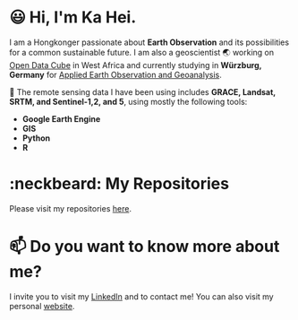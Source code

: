 # 😃 Hi, I'm Ka Hei.

I am a Hongkonger passionate about **Earth Observation** and its possibilities for a common sustainable future. I am also a geoscientist 🌏 working on [Open Data Cube](https://datacube.remote-sensing.org/) in West Africa and currently studying in **Würzburg, Germany** for [Applied Earth Observation and Geoanalysis](http://eagle-science.org/about/).

🌱 The remote sensing data I have been using includes **GRACE, Landsat, SRTM, and Sentinel-1,2, and 5**, using mostly the following tools:

* **Google Earth Engine**
* **GIS**
* **Python**
* **R**

# :neckbeard: My Repositories

Please visit my repositories [here](https://github.com/pinkychow1010?tab=repositories).

# 📫 Do you want to know more about me?

I invite you to visit my [LinkedIn](https://www.linkedin.com/in/ka-hei-chow-231345188/) and to contact me! You can also visit my personal [website](https://61220086de714.site123.me/).

<!--
**pinkychow1010/pinkychow1010** is a ✨ _special_ ✨ repository because its `README.md` (this file) appears on your GitHub profile.

Here are some ideas to get you started:

- 🔭 I’m currently working on ...
- 🌱 I’m currently learning ...
- 👯 I’m looking to collaborate on ...
- 🤔 I’m looking for help with ...
- 💬 Ask me about ...
- 📫 How to reach me: ...
- 😄 Pronouns: ...
- ⚡ Fun fact: ...
-->
